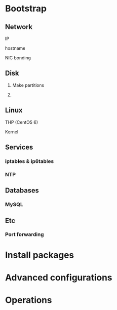 # Bootstrap
## Network
IP

hostname

NIC bonding

## Disk
1. Make partitions

2. 

## Linux
THP (CentOS 6)

Kernel

## Services
### iptables & ip6tables

### NTP

## Databases
### MySQL


## Etc
### Port forwarding

# Install packages

# Advanced configurations

# Operations